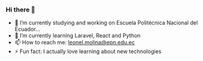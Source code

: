 ### Hi there 👋
<!--
**phob0z/phob0z** is a ✨ _special_ ✨ repository because its `README.md` (this file) appears on your GitHub profile.
-->

- 🔭 I’m currently studying and working on Escuela Politécnica Nacional del Ecuador...
- 🌱 I’m currently learning Laravel, React and Python
- 📫 How to reach me: leonel.molina@epn.edu.ec
- ⚡ Fun fact: I actually love learning about new technologies
<!-- - 👯 I’m looking to collaborate on  -->
<!-- - 🤔 I’m looking for help with ... -->
<!-- - 💬 Ask me about ... -->

<!-- - 😄 Pronouns: ... -->
 
